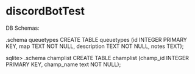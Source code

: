 # discordBotTest

DB Schemas:

.schema queuetypes
CREATE TABLE queuetypes (id INTEGER PRIMARY KEY, map TEXT NOT NULL, description TEXT NOT NULL, notes TEXT);

sqlite> .schema champlist
CREATE TABLE champlist (champ_id INTEGER PRIMARY KEY, champ_name text NOT NULL);
